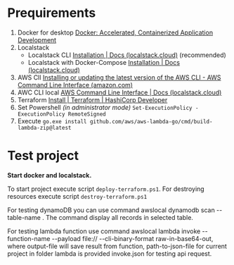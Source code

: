 # Prequirements

1.  Docker for desktop [Docker: Accelerated, Containerized Application Development](https://www.docker.com/)
2.  Localstack
    - Localstack CLI [Installation | Docs (localstack.cloud)](https://docs.localstack.cloud/getting-started/installation/#localstack-cli) (recommended)
    - Localstack with Docker-Compose [Installation | Docs (localstack.cloud)](https://docs.localstack.cloud/getting-started/installation/#docker-compose)
3.  AWS ClI [Installing or updating the latest version of the AWS CLI - AWS Command Line Interface (amazon.com)](https://docs.aws.amazon.com/cli/latest/userguide/getting-started-install.html)
4.  AWC CLI local [AWS Command Line Interface | Docs (localstack.cloud)](https://docs.localstack.cloud/user-guide/integrations/aws-cli/#:~:text=LocalStack%20AWS%20CLI%20%28awslocal%29%20awslocal%20is%20a%20thin,source%20code%20can%20be%20found%20on%20GitHub%3A%20https%3A%2F%2Fgithub.com%2Flocalstack%2Fawscli-local)
5.  Terraform [Install | Terraform | HashiCorp Developer](https://developer.hashicorp.com/terraform/downloads)
6.  Set Powershell _(in administrator mode)_ `Set-ExecutionPolicy -ExecutionPolicy RemoteSigned`
7.  Execute `go.exe install github.com/aws/aws-lambda-go/cmd/build-lambda-zip@latest`

# Test project

**Start docker and localstack.**

To start project execute script `deploy-terraform.ps1`.
For destroying resources execute script `destroy-terraform.ps1`

For testing dynamoDB you can use command awslocal dynamodb scan --table-name <table-name>. The command display all records in selected table.

For testing lambda function use command awslocal lambda invoke --function-name <function-name> <output-file> --payload file://<path-to-json-file> --cli-binary-format raw-in-base64-out, where output-file will save result from function, path-to-json-file for current project in folder lambda is provided invoke.json for testing api request.
